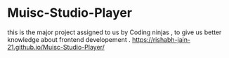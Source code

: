 # Muisc-Studio-Player
this is the major project assigned to us by Coding ninjas , to give us better knowledge about frontend developement .
https://rishabh-jain-21.github.io/Muisc-Studio-Player/
